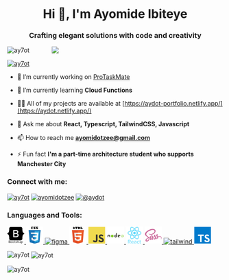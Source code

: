 <h1 align="center">Hi 👋, I'm Ayomide Ibiteye</h1>
<h3 align="center">Crafting elegant solutions with code and creativity</h3>
<img align='right' width='400' src='https://miro.medium.com/v2/resize:fit:720/1*IRGHmiGsa16stedQvIaZfw.gif'>

<p align="left"> <img src="https://komarev.com/ghpvc/?username=ay7ot&label=Profile%20views&color=0e75b6&style=flat" alt="ay7ot" /> </p>

<p align="left"> <a href="https://twitter.com/ay7ot" target="blank"><img src="https://img.shields.io/twitter/follow/ay7ot?logo=twitter&style=for-the-badge" alt="ay7ot" /></a> </p>

- 🔭 I’m currently working on [ProTaskMate](https://github.com/Ay7ot/protaskmate)

- 🌱 I’m currently learning **Cloud Functions**

- 👨‍💻 All of my projects are available at [https://aydot-portfolio.netlify.app/](https://aydot.netlify.app/)

- 💬 Ask me about **React, Typescript, TailwindCSS, Javascript**

- 📫 How to reach me **ayomidotzee@gmail.com**

- ⚡ Fun fact **I'm a part-time architecture student who supports Manchester City**

<h3 align="left">Connect with me:</h3>
<p align="left">
<a href="https://twitter.com/ay7ot" target="blank"><img align="center" src="https://raw.githubusercontent.com/rahuldkjain/github-profile-readme-generator/master/src/images/icons/Social/twitter.svg" alt="ay7ot" height="30" width="40" /></a>
<a href="https://instagram.com/ayomidotzee" target="blank"><img align="center" src="https://raw.githubusercontent.com/rahuldkjain/github-profile-readme-generator/master/src/images/icons/Social/instagram.svg" alt="ayomidotzee" height="30" width="40" /></a>
<a href="https://medium.com/@aydot" target="blank"><img align="center" src="https://raw.githubusercontent.com/rahuldkjain/github-profile-readme-generator/master/src/images/icons/Social/medium.svg" alt="@aydot" height="30" width="40" /></a>
</p>

<h3 align="left">Languages and Tools:</h3>
<p align="left"> <a href="https://getbootstrap.com" target="_blank" rel="noreferrer"> <img src="https://raw.githubusercontent.com/devicons/devicon/master/icons/bootstrap/bootstrap-plain-wordmark.svg" alt="bootstrap" width="40" height="40"/> </a> <a href="https://www.w3schools.com/css/" target="_blank" rel="noreferrer"> <img src="https://raw.githubusercontent.com/devicons/devicon/master/icons/css3/css3-original-wordmark.svg" alt="css3" width="40" height="40"/> </a> <a href="https://www.figma.com/" target="_blank" rel="noreferrer"> <img src="https://www.vectorlogo.zone/logos/figma/figma-icon.svg" alt="figma" width="40" height="40"/> </a> <a href="https://www.w3.org/html/" target="_blank" rel="noreferrer"> <img src="https://raw.githubusercontent.com/devicons/devicon/master/icons/html5/html5-original-wordmark.svg" alt="html5" width="40" height="40"/> </a> <a href="https://developer.mozilla.org/en-US/docs/Web/JavaScript" target="_blank" rel="noreferrer"> <img src="https://raw.githubusercontent.com/devicons/devicon/master/icons/javascript/javascript-original.svg" alt="javascript" width="40" height="40"/> </a> <a href="https://nodejs.org" target="_blank" rel="noreferrer"> <img src="https://raw.githubusercontent.com/devicons/devicon/master/icons/nodejs/nodejs-original-wordmark.svg" alt="nodejs" width="40" height="40"/> </a> <a href="https://reactjs.org/" target="_blank" rel="noreferrer"> <img src="https://raw.githubusercontent.com/devicons/devicon/master/icons/react/react-original-wordmark.svg" alt="react" width="40" height="40"/> </a> <a href="https://sass-lang.com" target="_blank" rel="noreferrer"> <img src="https://raw.githubusercontent.com/devicons/devicon/master/icons/sass/sass-original.svg" alt="sass" width="40" height="40"/> </a> <a href="https://tailwindcss.com/" target="_blank" rel="noreferrer"> <img src="https://www.vectorlogo.zone/logos/tailwindcss/tailwindcss-icon.svg" alt="tailwind" width="40" height="40"/> </a> <a href="https://www.typescriptlang.org/" target="_blank" rel="noreferrer"> <img src="https://raw.githubusercontent.com/devicons/devicon/master/icons/typescript/typescript-original.svg" alt="typescript" width="40" height="40"/> </a></p>

<p><img align="left" src="https://github-readme-stats.vercel.app/api/top-langs?username=ay7ot&show_icons=true&locale=en&layout=compact" alt="ay7ot" /></p>

<p>&nbsp;<img align="center" src="https://github-readme-stats.vercel.app/api?username=ay7ot&show_icons=true&locale=en" alt="ay7ot" /></p>

<p><img align="center" src="https://github-readme-streak-stats.herokuapp.com/?user=ay7ot&" alt="ay7ot" /></p>
